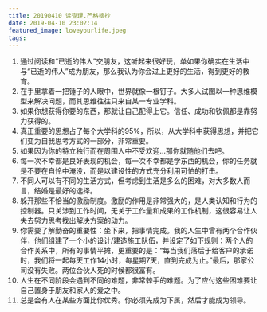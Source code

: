 ```yaml
---
title: 20190410 读查理.芒格摘抄
date: 2019-04-10 23:02:14
featured_image: loveyourlife.jpeg
tags:
---
```

1. 通过阅读和“已逝的伟人”交朋友，这听起来很好玩，单如果你确实在生活中与“已逝的伟人”成为朋友，那么我认为你会过上更好的生活，得到更好的教育。
2. 在手里拿着一把锤子的人眼中，世界就像一根钉子。大多人试图以一种思维模型来解决问题，而其思维往往只来自某一专业学科。
3. 如果你想获得你要的东西，那就让自己配得上它。信任、成功和钦佩都是靠努力获得的。
4. 真正重要的思想占了每个大学科的95%，所以，从大学科中获得思想，并把它们变为自我思考方式的一部分，非常重要。
5. 如果因为你的特立独行而在周围人中不受欢迎...那你就随他们去吧。
6. 每一次不幸都是良好表现的机会，每一次不幸都是学东西的机会，你的任务就是不要在自怜中淹没，而是以建设性的方式充分利用可怕的打击。
7. 不同人可以有不同的生活方式，但考虑到生活是多么的困难，对大多数人而言，结婚是最好的选择。
8. 躲开那些不恰当的激励制度。激励的作用是非常强大的，是人类认知和行为的控制器。只关涉到工作时间，无关于工作量和成果的工作机制，这很容易让人失去努力思考找出解决方案的动力。
9. 你需要了解勤奋的重要性：坐下来，把事情完成。我的人生中曾有两个合作伙伴，他们组建了一个小的设计/建造施工队伍，并设定了如下规则：两个人的合作关系中，所有的事情平摊，更重要的是：“每当我们落后于给客户的承诺时，我们将一起每天工作14小时，每星期7天，直到完成为止。”最后，那家公司没有失败。两位合伙人死的时候都很富有。
10. 人生在不同阶段会遇到不同的难题，非常棘手的难题。为了应付这些困难要让自己置身于朋友和家人的爱之中。
11. 总是会有人在某些方面比你优秀。你必须先成为下属，然后才能成为领导。
